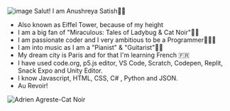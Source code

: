  ![image](https://user-images.githubusercontent.com/75848533/125161128-2b272480-e19e-11eb-9a98-8b1bfd5cf33b.png)  Salut! I am Anushreya Satish👋🏻
- Also known as Eiffel Tower, because of my height
- I am a big fan of "Miraculous: Tales of Ladybug & Cat Noir"🐞🐾
- I am passionate coder and I very ambitious to be a Programmer👩🏻‍💻
- I am into music as I am a "Pianist" & "Guitarist"🎹🎸
- My dream city is Paris and for that I'm learning French 🇫🇷
- I have used code.org, p5.js editor, VS Code, Scratch, Codepen, Replit, Snack Expo and Unity Editor.
- I know Javascript, HTML, CSS, C# , Python and JSON.
- Au Revoir!
                                                                                                                 
![Adrien Agreste-Cat Noir](https://user-images.githubusercontent.com/75848533/125045939-276ea180-e0bb-11eb-8dd5-0bbb17387161.png)                                                                                                               
